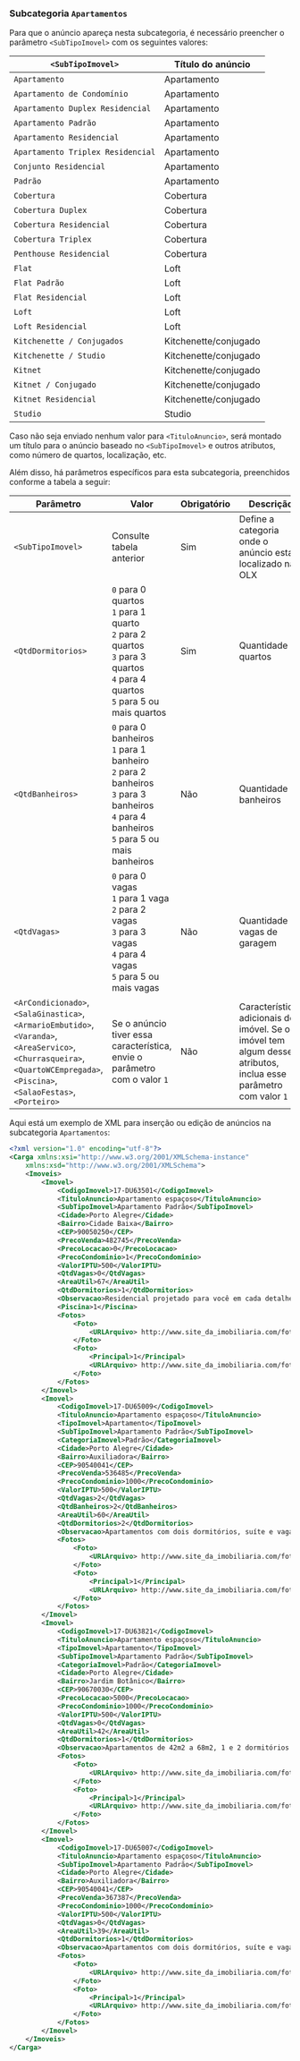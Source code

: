 ### Subcategoria `Apartamentos`

Para que o anúncio apareça nesta subcategoria, é necessário preencher o parâmetro `<SubTipoImovel>` com os seguintes valores:

| `<SubTipoImovel>` | Título do anúncio |
|-----------------------------------|-----------------------|
| `Apartamento` | Apartamento |
| `Apartamento de Condomínio` | Apartamento |
| `Apartamento Duplex Residencial` | Apartamento |
| `Apartamento Padrão` | Apartamento |
| `Apartamento Residencial` | Apartamento |
| `Apartamento Triplex Residencial` | Apartamento |
| `Conjunto Residencial` | Apartamento |
| `Padrão` | Apartamento |
| `Cobertura` | Cobertura |
| `Cobertura Duplex` | Cobertura |
| `Cobertura Residencial` | Cobertura |
| `Cobertura Triplex` | Cobertura |
| `Penthouse Residencial` | Cobertura |
| `Flat` | Loft |
| `Flat Padrão` | Loft |
| `Flat Residencial` | Loft |
| `Loft` | Loft |
| `Loft Residencial` | Loft |
| `Kitchenette / Conjugados` | Kitchenette/conjugado |
| `Kitchenette / Studio` | Kitchenette/conjugado |
| `Kitnet` | Kitchenette/conjugado |
| `Kitnet / Conjugado` | Kitchenette/conjugado |
| `Kitnet Residencial` | Kitchenette/conjugado |
| `Studio` | Studio |

Caso não seja enviado nenhum valor para `<TituloAnuncio>`, será montado um título para o anúncio baseado no `<SubTipoImovel>` e outros atributos, como número de quartos, localização, etc. 

Além disso, há parâmetros específicos para esta subcategoria, preenchidos conforme a tabela a seguir:

| Parâmetro | Valor | Obrigatório | Descrição |
|------------------|---------|------------------|-------------|
| `<SubTipoImovel>` | Consulte tabela anterior | Sim | Define a categoria onde o anúncio estará localizado na OLX |
| `<QtdDormitorios>` | `0` para 0 quartos<br> `1` para 1 quarto<br> `2` para 2 quartos<br> `3` para 3 quartos<br> `4` para 4 quartos<br> `5` para 5 ou mais quartos<br> | Sim | Quantidade de quartos |
| `<QtdBanheiros>` | `0` para 0 banheiros<br>`1` para 1 banheiro<br> `2` para 2 banheiros<br> `3` para 3 banheiros<br> `4` para 4 banheiros<br> `5` para 5 ou mais banheiros<br> | Não | Quantidade de banheiros |
| `<QtdVagas>` | `0` para 0 vagas<br> `1` para 1 vaga<br> `2` para 2 vagas<br> `3` para 3 vagas<br> `4` para 4 vagas<br> `5` para 5 ou mais vagas<br> | Não | Quantidade de vagas de garagem |
| `<ArCondicionado>`,<br>`<SalaGinastica>`,<br>`<ArmarioEmbutido>`,<br>`<Varanda>`,<br>`<AreaServico>`,<br>`<Churrasqueira>`,<br>`<QuartoWCEmpregada>`,<br>`<Piscina>`,<br>`<SalaoFestas>`,<br>`<Porteiro>`| Se o anúncio tiver essa característica, envie o parâmetro com o valor `1` | Não | Características adicionais do imóvel. Se o imóvel tem algum desses atributos, inclua esse parâmetro com valor `1`| 




Aqui está um exemplo de XML para inserção ou edição de anúncios na subcategoria `Apartamentos`:


```xml
<?xml version="1.0" encoding="utf-8"?>
<Carga xmlns:xsi="http://www.w3.org/2001/XMLSchema-instance" 
    xmlns:xsd="http://www.w3.org/2001/XMLSchema">
    <Imoveis>
        <Imovel>
            <CodigoImovel>17-DU63501</CodigoImovel>
            <TituloAnuncio>Apartamento espaçoso</TituloAnuncio>
            <SubTipoImovel>Apartamento Padrão</SubTipoImovel>
            <Cidade>Porto Alegre</Cidade>
            <Bairro>Cidade Baixa</Bairro>
            <CEP>90050250</CEP>
            <PrecoVenda>482745</PrecoVenda>
            <PrecoLocacao>0</PrecoLocacao>
            <PrecoCondominio>1</PrecoCondominio>
            <ValorIPTU>500</ValorIPTU>
            <QtdVagas>0</QtdVagas>
            <AreaUtil>67</AreaUtil>
            <QtdDormitorios>1</QtdDormitorios>
            <Observacao>Residencial projetado para você em cada detalhe.\nPrédio com Piscina.\nMuito legal, você deveria visitar!</Observacao>
            <Piscina>1</Piscina>
            <Fotos>
                <Foto>
                    <URLArquivo> http://www.site_da_imobiliaria.com/foto_legal.jpg</URLArquivo>
                </Foto>
                <Foto>
                    <Principal>1</Principal>
                    <URLArquivo> http://www.site_da_imobiliaria.com/foto_legal2.jpg</URLArquivo>
                </Foto>
            </Fotos>
        </Imovel>
        <Imovel>
            <CodigoImovel>17-DU65009</CodigoImovel>
            <TituloAnuncio>Apartamento espaçoso</TituloAnuncio>
            <TipoImovel>Apartamento</TipoImovel>
            <SubTipoImovel>Apartamento Padrão</SubTipoImovel>
            <CategoriaImovel>Padrão</CategoriaImovel>
            <Cidade>Porto Alegre</Cidade>
            <Bairro>Auxiliadora</Bairro>
            <CEP>90540041</CEP>
            <PrecoVenda>536485</PrecoVenda>
            <PrecoCondominio>1000</PrecoCondominio>
            <ValorIPTU>500</ValorIPTU>
            <QtdVagas>2</QtdVagas>
            <QtdBanheiros>2</QtdBanheiros>
            <AreaUtil>60</AreaUtil>
            <QtdDormitorios>2</QtdDormitorios>
            <Observacao>Apartamentos com dois dormitórios, suíte e vaga dupla e 1 dormitório com vaga e lavabo.\nAcabamento muito acima da média, apartamentos entregues com porcelanato nas áreas frias e laminado na sala e quartos, medidores de água e gás instalados, gesso, mármore e granito nos banheiros e cozinha. Todos os apartamentos possuem churrasqueira na cozinha. - Ref.: 17-DU65009</Observacao>
            <Fotos>
                <Foto>
                    <URLArquivo> http://www.site_da_imobiliaria.com/foto_legal.jpg</URLArquivo>
                </Foto>
                <Foto>
                    <Principal>1</Principal>
                    <URLArquivo> http://www.site_da_imobiliaria.com/foto_legal2.jpg</URLArquivo>
                </Foto>
            </Fotos>
        </Imovel>
        <Imovel>
            <CodigoImovel>17-DU63821</CodigoImovel>
            <TituloAnuncio>Apartamento espaçoso</TituloAnuncio>
            <TipoImovel>Apartamento</TipoImovel>
            <SubTipoImovel>Apartamento Padrão</SubTipoImovel>
            <CategoriaImovel>Padrão</CategoriaImovel>
            <Cidade>Porto Alegre</Cidade>
            <Bairro>Jardim Botânico</Bairro>
            <CEP>90670030</CEP>
            <PrecoLocacao>5000</PrecoLocacao>
            <PrecoCondominio>1000</PrecoCondominio>
            <ValorIPTU>500</ValorIPTU>
            <QtdVagas>0</QtdVagas>
            <AreaUtil>42</AreaUtil>
            <QtdDormitorios>1</QtdDormitorios>
            <Observacao>Apartamentos de 42m2 a 68m2, 1 e 2 dormitórios com suíte ou sem suíte e 1 vaga de garagem. Apartamentos com excelente orientação solar. Localizado no Bairro Jardim Botânico, próximo ao Shopping Bourbon Ipiranga, PUC e a todos os recursos do bairro. Condomínio conta, ainda com elevador, salão de festas, água quente e gás central. - Ref.: 17-DU63821</Observacao>
            <Fotos>
                <Foto>
                    <URLArquivo> http://www.site_da_imobiliaria.com/foto_legal.jpg</URLArquivo>
                </Foto>
                <Foto>
                    <Principal>1</Principal>
                    <URLArquivo> http://www.site_da_imobiliaria.com/foto_legal2.jpg</URLArquivo>
                </Foto>
            </Fotos>
        </Imovel>
        <Imovel>
            <CodigoImovel>17-DU65007</CodigoImovel>
            <TituloAnuncio>Apartamento espaçoso</TituloAnuncio>
            <SubTipoImovel>Apartamento Padrão</SubTipoImovel>
            <Cidade>Porto Alegre</Cidade>
            <Bairro>Auxiliadora</Bairro>
            <CEP>90540041</CEP>
            <PrecoVenda>367387</PrecoVenda>
            <PrecoCondominio>1000</PrecoCondominio>
            <ValorIPTU>500</ValorIPTU>
            <QtdVagas>0</QtdVagas>
            <AreaUtil>39</AreaUtil>
            <QtdDormitorios>1</QtdDormitorios>
            <Observacao>Apartamentos com dois dormitórios, suíte e vaga dupla e 1 dormitório com vaga e lavabo. Acabamento muito acima da média, Apartamentos entregues com porcelanato nas áreas frias e laminado na sala e quartos, medidores de água e gás instalados, gesso, mármore e granito nos banheiros e cozinha. Todos os apartamentos possuem churrasqueira na cozinha. - Ref.: 17-DU65007</Observacao>
            <Fotos>
                <Foto>
                    <URLArquivo> http://www.site_da_imobiliaria.com/foto_legal.jpg</URLArquivo>
                </Foto>
                <Foto>
                    <Principal>1</Principal>
                    <URLArquivo> http://www.site_da_imobiliaria.com/foto_legal2.jpg</URLArquivo>
                </Foto>
            </Fotos>
        </Imovel>
    </Imoveis>
</Carga>
```